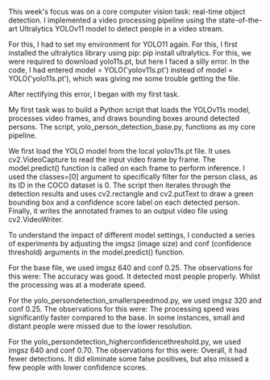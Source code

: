 This week's focus was on a core computer vision task: real-time object detection. I implemented a video processing pipeline using the state-of-the-art Ultralytics YOLOv11 model to detect people in a video stream.

For this, I had to set my environment for YOLO11 again. For this, I first installed the ultralytics library using pip: pip install ultralytics. 
For this, we were required to download yolo11s.pt, but here I faced a silly error. In the code, I had entered model = YOLO('yolov11s.pt') instead of model = YOLO('yolo11s.pt'), which was giving me some trouble getting the file. 

After rectifying this error, I began with my first task. 

My first task was to build a Python script that loads the YOLOv11s model, processes video frames, and draws bounding boxes around detected persons. The script, yolo_person_detection_base.py, functions as my core pipeline.

We first load the YOLO model from the local yolov11s.pt file.
It uses cv2.VideoCapture to read the input video frame by frame.
The model.predict() function is called on each frame to perform inference. I used the classes=[0] argument to specifically filter for the person class, as its ID in the COCO dataset is 0.
The script then iterates through the detection results and uses cv2.rectangle and cv2.putText to draw a green bounding box and a confidence score label on each detected person.
Finally, it writes the annotated frames to an output video file using cv2.VideoWriter.

To understand the impact of different model settings, I conducted a series of experiments by adjusting the imgsz (image size) and conf (confidence threshold) arguments in the model.predict() function.

For the base file, we used  imgsz 640 and conf 0.25. The observations for this were: The accuracy was good. It detected most people properly. Whilst the processing was at a moderate speed. 

For the yolo_persondetection_smallerspeedmod.py, we used  imgsz 320 and conf 0.25. The observations for this were: The processing speed was significantly faster compared to the base. In some instances, small and distant people were missed due to the lower resolution. 

For the yolo_persondetection_higherconfidencethreshold.py, we used  imgsz 640 and conf 0.70. The observations for this were: Overall, it had fewer detections. It did eliminate some false positives, but also missed a few people with lower confidence scores.
